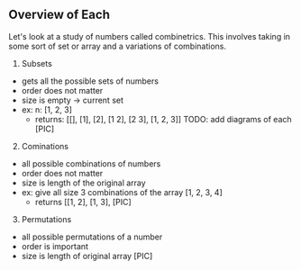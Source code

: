 ## Overview of Each
Let's look at a study of numbers called combinetrics.  This involves taking in some sort of set or array and a variations of combinations.  
1. Subsets
- gets all the possible sets of numbers
- order does not matter
- size is empty -> current set
- ex: n: [1, 2, 3]
    - returns: [[], [1], [2], [1 2], [2 3], [1, 2, 3]]
TODO: add diagrams of each
[PIC]

2. Cominations
- all possible combinations of numbers
- order does not matter
- size is length of the original array
- ex: give all size 3 combinations of the array [1, 2, 3, 4]
  - returns [[1, 2], [1, 3], 
[PIC]

3. Permutations
- all possible permutations of a number
- order is important
- size is length of original array
[PIC]
